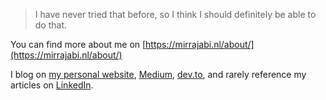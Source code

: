 > I have never tried that before, so I think I should definitely be able to do that.

You can find more about me on [https://mirrajabi.nl/about/](https://mirrajabi.nl/about/)

I blog on [my personal website](https://mirrajabi.nl), [Medium](https://medium.com/@mirrajabi), [dev.to](https://dev.to/mirrajabi), and rarely reference my articles on [LinkedIn](https://www.linkedin.com/in/madmirrajabi/).
